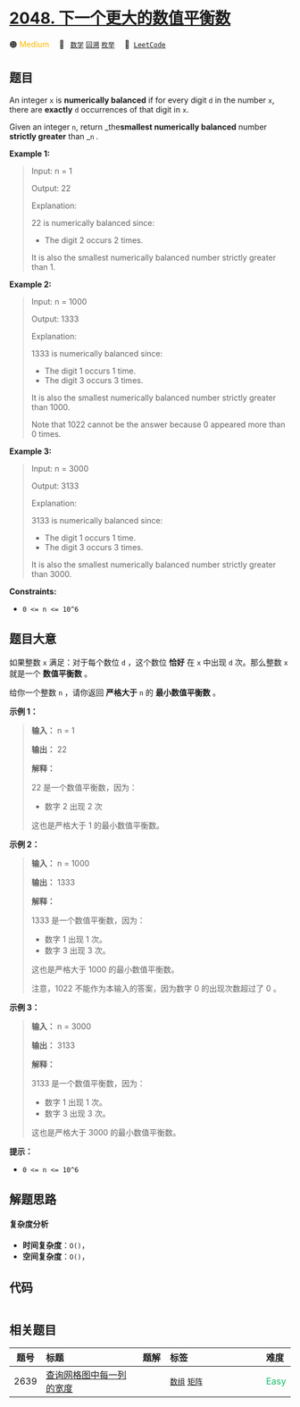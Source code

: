 # [2048. 下一个更大的数值平衡数](https://leetcode.com/problems/next-greater-numerically-balanced-number)

🟠 <font color=#ffb800>Medium</font>&emsp; 🔖&ensp; [`数学`](/outline/tag/math.md) [`回溯`](/outline/tag/backtracking.md) [`枚举`](/outline/tag/enumeration.md)&emsp; 🔗&ensp;[`LeetCode`](https://leetcode.com/problems/next-greater-numerically-balanced-number)

## 题目

An integer `x` is **numerically balanced** if for every digit `d` in the
number `x`, there are **exactly** `d` occurrences of that digit in `x`.

Given an integer `n`, return _the**smallest numerically balanced** number
**strictly greater** than _`n` _._



**Example 1:**

> Input: n = 1
> 
> Output: 22
> 
> Explanation: 
> 
> 22 is numerically balanced since:
> - The digit 2 occurs 2 times. 
> 
> It is also the smallest numerically balanced number strictly greater than 1.

**Example 2:**

> Input: n = 1000
> 
> Output: 1333
> 
> Explanation: 
> 
> 1333 is numerically balanced since:
> - The digit 1 occurs 1 time.
> - The digit 3 occurs 3 times. 
> 
> It is also the smallest numerically balanced number strictly greater than 1000.
> 
> Note that 1022 cannot be the answer because 0 appeared more than 0 times.

**Example 3:**

> Input: n = 3000
> 
> Output: 3133
> 
> Explanation: 
> 
> 3133 is numerically balanced since:
> - The digit 1 occurs 1 time.
> - The digit 3 occurs 3 times.
> 
> It is also the smallest numerically balanced number strictly greater than 3000.

**Constraints:**

  * `0 <= n <= 10^6`


## 题目大意

如果整数  `x` 满足：对于每个数位 `d` ，这个数位 **恰好** 在 `x` 中出现 `d` 次。那么整数 `x` 就是一个 **数值平衡数** 。

给你一个整数 `n` ，请你返回 **严格大于** `n` 的 **最小数值平衡数** 。



**示例 1：**

> 
> 
> 
> 
> 
> **输入：** n = 1
> 
> **输出：** 22
> 
> **解释：**
> 
> 22 是一个数值平衡数，因为：
> - 数字 2 出现 2 次 
> 
> 这也是严格大于 1 的最小数值平衡数。
> 
> 

**示例 2：**

> 
> 
> 
> 
> 
> **输入：** n = 1000
> 
> **输出：** 1333
> 
> **解释：**
> 
> 1333 是一个数值平衡数，因为：
> - 数字 1 出现 1 次。
> - 数字 3 出现 3 次。 
> 
> 这也是严格大于 1000 的最小数值平衡数。
> 
> 注意，1022 不能作为本输入的答案，因为数字 0 的出现次数超过了 0 。

**示例 3：**

> 
> 
> 
> 
> 
> **输入：** n = 3000
> 
> **输出：** 3133
> 
> **解释：**
> 
> 3133 是一个数值平衡数，因为：
> - 数字 1 出现 1 次。
> - 数字 3 出现 3 次。 
> 
> 这也是严格大于 3000 的最小数值平衡数。
> 
> 



**提示：**

  * `0 <= n <= 10^6`


## 解题思路

#### 复杂度分析

- **时间复杂度**：`O()`，
- **空间复杂度**：`O()`，

## 代码

```javascript

```

## 相关题目

<!-- prettier-ignore -->
| 题号 | 标题 | 题解 | 标签 | 难度 |
| :------: | :------ | :------: | :------ | :------ |
| 2639 | [查询网格图中每一列的宽度](https://leetcode.com/problems/find-the-width-of-columns-of-a-grid) |  |  [`数组`](/outline/tag/array.md) [`矩阵`](/outline/tag/matrix.md) | <font color=#15bd66>Easy</font> |

<style>
.blue {
    background-color: #096dd9;
    padding: 0.25rem 0.5rem;
    margin: 0;
    font-size: 0.85em;
    border-radius: 3px;
    color: white;
    font-weight: 500;
}
table th:first-of-type { width: 10%; }
table th:nth-of-type(2) { width: 35%; }
table th:nth-of-type(3) { width: 10%; }
table th:nth-of-type(4) { width: 35%; }
table th:nth-of-type(5) { width: 10%; }
</style>
